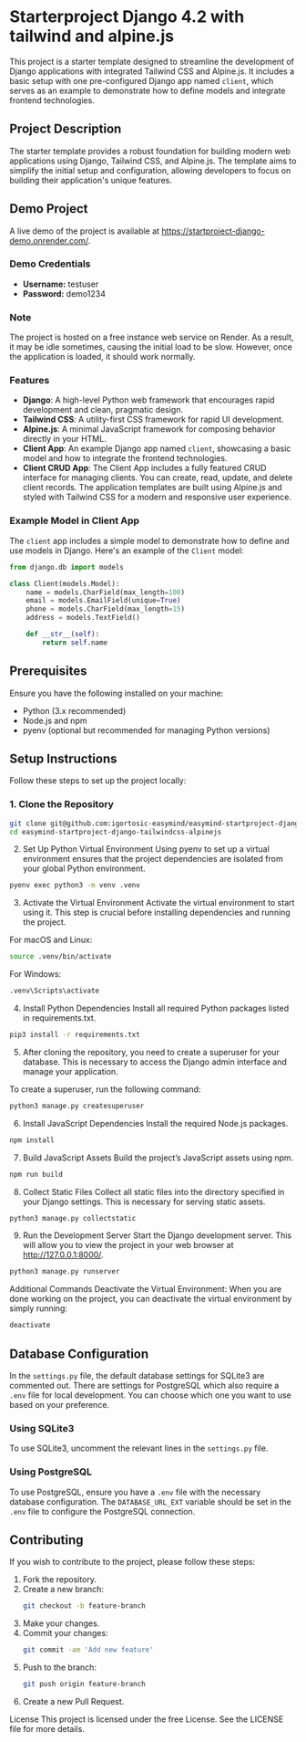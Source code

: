 # Starterproject Django 4.2 with tailwind and alpine.js

This project is a starter template designed to streamline the development of Django applications with integrated Tailwind CSS and Alpine.js. It includes a basic setup with one pre-configured Django app named `client`, which serves as an example to demonstrate how to define models and integrate frontend technologies.

## Project Description

The starter template provides a robust foundation for building modern web applications using Django, Tailwind CSS, and Alpine.js. The template aims to simplify the initial setup and configuration, allowing developers to focus on building their application's unique features.

## Demo Project

A live demo of the project is available at <a href="https://startproject-django-demo.onrender.com/" target="_blank">https://startproject-django-demo.onrender.com/</a>.

### Demo Credentials
- **Username:** testuser
- **Password:** demo1234

### Note
The project is hosted on a free instance web service on Render. As a result, it may be idle sometimes, causing the initial load to be slow. However, once the application is loaded, it should work normally.

### Features

- **Django**: A high-level Python web framework that encourages rapid development and clean, pragmatic design.
- **Tailwind CSS**: A utility-first CSS framework for rapid UI development.
- **Alpine.js**: A minimal JavaScript framework for composing behavior directly in your HTML.
- **Client App**: An example Django app named `client`, showcasing a basic model and how to integrate the frontend technologies.
- **Client CRUD App**: The Client App includes a fully featured CRUD interface for managing clients. You can create, read, update, and delete client records. The application templates are built using Alpine.js and styled with Tailwind CSS for a modern and responsive user experience.

### Example Model in Client App

The `client` app includes a simple model to demonstrate how to define and use models in Django. Here's an example of the `Client` model:

```python
from django.db import models

class Client(models.Model):
    name = models.CharField(max_length=100)
    email = models.EmailField(unique=True)
    phone = models.CharField(max_length=15)
    address = models.TextField()

    def __str__(self):
        return self.name
```


## Prerequisites

Ensure you have the following installed on your machine:
- Python (3.x recommended)
- Node.js and npm
- pyenv (optional but recommended for managing Python versions)

## Setup Instructions

Follow these steps to set up the project locally:

### 1. Clone the Repository

```bash
git clone git@github.com:igortosic-easymind/easymind-startproject-django-tailwindcss-alpinejs.git
cd easymind-startproject-django-tailwindcss-alpinejs
```

2. Set Up Python Virtual Environment
Using pyenv to set up a virtual environment ensures that the project dependencies are isolated from your global Python environment.

```bash
pyenv exec python3 -m venv .venv
```

3. Activate the Virtual Environment
Activate the virtual environment to start using it. This step is crucial before installing dependencies and running the project.

For macOS and Linux:
```bash
source .venv/bin/activate
```
For Windows:
```bash
.venv\Scripts\activate
```

4. Install Python Dependencies
Install all required Python packages listed in requirements.txt.

```bash
pip3 install -r requirements.txt
```

5. After cloning the repository, you need to create a superuser for your database. This is necessary to access the Django admin interface and manage your application.

To create a superuser, run the following command:

```bash
python3 manage.py createsuperuser
```

6. Install JavaScript Dependencies
Install the required Node.js packages.

```bash
npm install
```

7. Build JavaScript Assets
Build the project’s JavaScript assets using npm.

```bash
npm run build
```

8. Collect Static Files
Collect all static files into the directory specified in your Django settings. This is necessary for serving static assets.

```bash
python3 manage.py collectstatic
```

9. Run the Development Server
Start the Django development server. This will allow you to view the project in your web browser at http://127.0.0.1:8000/.

```bash
python3 manage.py runserver
```

Additional Commands
Deactivate the Virtual Environment: When you are done working on the project, you can deactivate the virtual environment by simply running:

```bash
deactivate
```

## Database Configuration

In the `settings.py` file, the default database settings for SQLite3 are commented out. There are settings for PostgreSQL which also require a `.env` file for local development. You can choose which one you want to use based on your preference.

### Using SQLite3
To use SQLite3, uncomment the relevant lines in the `settings.py` file.

### Using PostgreSQL
To use PostgreSQL, ensure you have a `.env` file with the necessary database configuration. The `DATABASE_URL_EXT` variable should be set in the `.env` file to configure the PostgreSQL connection.


## Contributing

If you wish to contribute to the project, please follow these steps:

1. Fork the repository.
2. Create a new branch:
    ```bash
    git checkout -b feature-branch
    ```
3. Make your changes.
4. Commit your changes:
    ```bash
    git commit -am 'Add new feature'
    ```
5. Push to the branch:
    ```bash
    git push origin feature-branch
    ```
6. Create a new Pull Request.

License
This project is licensed under the free License. See the LICENSE file for more details.
